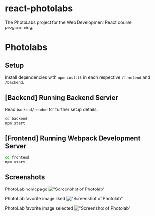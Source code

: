 # react-photolabs
The PhotoLabs project for the Web Development React course programming.

# Photolabs

## Setup

Install dependencies with `npm install` in each respective `/frontend` and `/backend`.


## [Backend] Running Backend Servier

Read `backend/readme` for further setup details.

```sh
cd backend
npm start
```

## [Frontend] Running Webpack Development Server

```sh
cd frontend
npm start
```

## Screenshots

PhotoLab homepage
!["Screenshot of Photolab"](https://github.com/eusoncode/PhotoLab/blob/master/docs/PhotoLab_homepage.png)

PhotoLab favorite image liked
!["Screenshot of Photolab"](https://github.com/eusoncode/PhotoLab/blob/master/docs/PhotoLab_favImage_liked.png)

PhotoLab favorite image selected
!["Screenshot of Photolab"](https://github.com/eusoncode/PhotoLab/blob/master/docs/PhotoLab_favImage_selected.png)